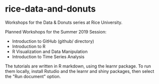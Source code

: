 # rice-data-and-donuts
Workshops for the Data &amp; Donuts series at Rice University.

Planned Workshops for the Summer 2019 Session:
* Introduction to GitHub (github/ directory)
* Introduction to R
* R Visualization and Data Manipulation
* Introduction to Time Series Analysis

The tutorials are written in R markdown, using the learnr package. To run them locally, install Rstudio and the learnr and shiny packages, then select the "Run document" option.

